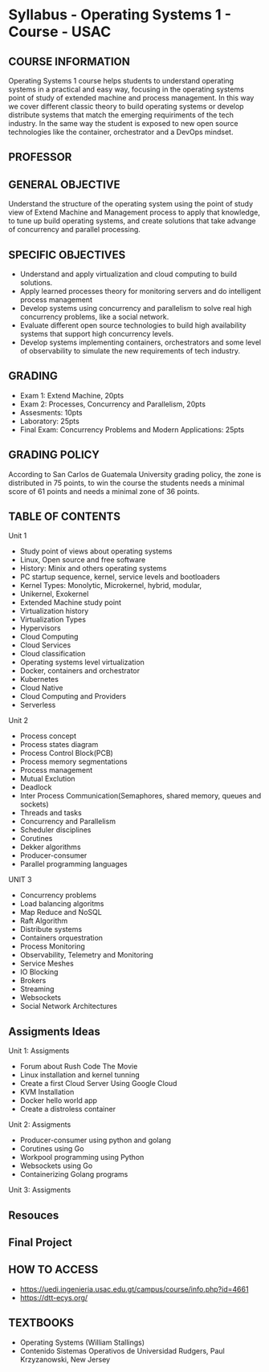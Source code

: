 # Syllabus - Operating Systems 1 - Course - USAC

## COURSE INFORMATION
Operating Systems 1 course helps students to understand operating systems in a practical and easy way, focusing in the operating systems point of study of extended machine and process management. In this way we cover different classic theory to build operating systems or develop distribute systems that match the emerging requiriments of the tech industry. In the same way the student is exposed to new open source technologies like the container, orchestrator and a DevOps mindset.

## PROFESSOR
<Coming>

## GENERAL OBJECTIVE
Understand the structure of the operating system using the point of study view of Extend Machine and Management process to apply that knowledge, to tune up build operating systems, and create solutions that take advange of concurrency and parallel processing.


## SPECIFIC OBJECTIVES
- Understand and apply virtualization and cloud computing to build solutions.
- Apply learned processes theory for monitoring servers and do intelligent process management
- Develop systems using concurrency and parallelism to solve real high concurrency problems, like a social network.
- Evaluate different open source technologies to build high availability systems that support high concurrency levels.
- Develop systems implementing containers, orchestrators and some level of observability to simulate the new requirements of tech industry.

## GRADING
- Exam 1: Extend Machine, 20pts
- Exam 2: Processes, Concurrency and Parallelism, 20pts
- Assesments: 10pts
- Laboratory: 25pts
- Final Exam: Concurrency Problems and Modern Applications: 25pts

## GRADING POLICY
According to San Carlos de Guatemala University grading policy, the zone is distributed in 75 points, to win the course the students needs a minimal score of 61 points and needs a minimal zone of 36 points.

## TABLE OF CONTENTS
Unit 1
- Study point of views about operating systems
- Linux, Open source and free software
- History: Minix and others operating systems
- PC startup sequence, kernel, service levels and bootloaders
- Kernel Types: Monolytic, Microkernel, hybrid, modular,
- Unikernel, Exokernel
- Extended Machine study point
- Virtualization history
- Virtualization Types
- Hypervisors
- Cloud Computing
- Cloud Services
- Cloud classification
- Operating systems level virtualization
- Docker, containers and orchestrator
- Kubernetes
- Cloud Native
- Cloud Computing and Providers
- Serverless 

Unit 2
- Process concept
- Process states diagram
- Process Control Block(PCB)
- Process memory segmentations
- Process management
- Mutual Exclution
- Deadlock
- Inter Process Communication(Semaphores, shared memory, queues and sockets)
- Threads and tasks
- Concurrency and Parallelism
- Scheduler disciplines 
- Corutines 
- Dekker algorithms 
- Producer-consumer
- Parallel programming languages

UNIT 3
- Concurrency problems
- Load balancing algoritms
- Map Reduce and NoSQL
- Raft Algorithm
- Distribute systems
- Containers orquestration
- Process Monitoring
- Observability, Telemetry and Monitoring
- Service Meshes
- IO Blocking
- Brokers
- Streaming
- Websockets
- Social Network Architectures

## Assigments Ideas

Unit 1: Assigments
- Forum about Rush Code The Movie
- Linux installation and kernel tunning
- Create a first Cloud Server Using Google Cloud
- KVM Installation
- Docker hello world app
- Create a distroless container

Unit 2: Assigments
- Producer-consumer using python and golang
- Corutines using Go
- Workpool programming using Python
- Websockets using Go
- Containerizing Golang programs

Unit 3: Assigments
<Comming>

## Resouces
<Coming>

## Final Project
<Coming>

## HOW TO ACCESS
- https://uedi.ingenieria.usac.edu.gt/campus/course/info.php?id=4661
- https://dtt-ecys.org/

## TEXTBOOKS
- Operating Systems (William Stallings)
- Contenido Sistemas Operativos de Universidad Rudgers, Paul Krzyzanowski, New Jersey
